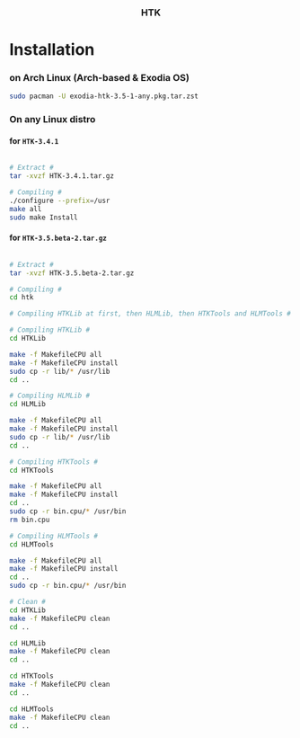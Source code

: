 <h3 align="center"> HTK </h3>

# Installation


### on Arch Linux (Arch-based & Exodia OS)

```bash
sudo pacman -U exodia-htk-3.5-1-any.pkg.tar.zst
```

### On any Linux distro

#### for `HTK-3.4.1`

```bash

# Extract #
tar -xvzf HTK-3.4.1.tar.gz

# Compiling #
./configure --prefix=/usr
make all
sudo make Install

```

#### for `HTK-3.5.beta-2.tar.gz`

```bash

# Extract #
tar -xvzf HTK-3.5.beta-2.tar.gz

# Compiling #
cd htk

# Compiling HTKLib at first, then HLMLib, then HTKTools and HLMTools #

# Compiling HTKLib #
cd HTKLib

make -f MakefileCPU all
make -f MakefileCPU install
sudo cp -r lib/* /usr/lib
cd ..

# Compiling HLMLib #
cd HLMLib

make -f MakefileCPU all
make -f MakefileCPU install
sudo cp -r lib/* /usr/lib
cd ..

# Compiling HTKTools #
cd HTKTools

make -f MakefileCPU all
make -f MakefileCPU install
cd ..
sudo cp -r bin.cpu/* /usr/bin
rm bin.cpu

# Compiling HLMTools #
cd HLMTools

make -f MakefileCPU all
make -f MakefileCPU install
cd ..
sudo cp -r bin.cpu/* /usr/bin

# Clean #
cd HTKLib
make -f MakefileCPU clean
cd ..

cd HLMLib
make -f MakefileCPU clean
cd ..

cd HTKTools
make -f MakefileCPU clean
cd ..

cd HLMTools
make -f MakefileCPU clean
cd ..

```